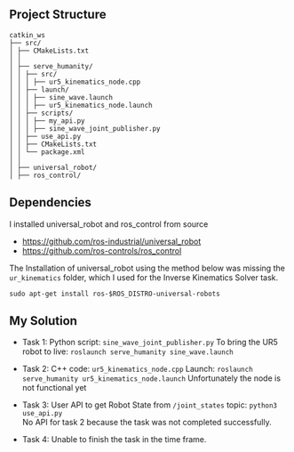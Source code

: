 ## Project Structure

```
catkin_ws
├── src/
│ ├── CMakeLists.txt
│ │
│ ├── serve_humanity/
│ │ ├── src/
│ │ │ ├── ur5_kinematics_node.cpp
│ │ ├── launch/
│ │ │ ├── sine_wave.launch
│ │ │ ├── ur5_kinematics_node.launch
│ │ ├── scripts/
│ │ │ ├── my_api.py
│ │ │ ├── sine_wave_joint_publisher.py
│ │ ├── use_api.py
│ │ ├── CMakeLists.txt
│ │ └── package.xml
│ │
│ ├── universal_robot/
│ ├── ros_control/
```

##  Dependencies
I installed universal_robot and ros_control from source
	
- https://github.com/ros-industrial/universal_robot
- https://github.com/ros-controls/ros_control

The Installation of universal_robot using the method below was missing the `ur_kinematics` folder, which I used for the Inverse Kinematics Solver task.

`sudo apt-get install ros-$ROS_DISTRO-universal-robots` 

## My Solution

- Task 1:
  Python script: `sine_wave_joint_publisher.py`
  To bring the UR5 robot to live:  `roslaunch serve_humanity sine_wave.launch`
  
- Task 2:
  C++ code: `ur5_kinematics_node.cpp`
  Launch: `roslaunch serve_humanity ur5_kinematics_node.launch`
  Unfortunately the node is not functional yet

- Task 3:
  User API to get Robot State from `/joint_states` topic: `python3 use_api.py`   
  No API for task 2 because the task was not completed successfully.

- Task 4:
  Unable to finish the task in the time frame. 

